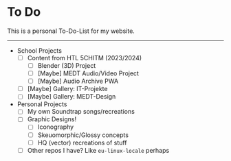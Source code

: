 # To Do

This is a personal To-Do-List for my website.

---

- School Projects
  - [ ] Content from HTL 5CHITM (2023/2024)
    - [ ] Blender (3D) Project
    - [ ] [Maybe] MEDT Audio/Video Project
    - [ ] [Maybe] Audio Archive PWA
  - [ ] [Maybe] Gallery: IT-Projekte
  - [ ] [Maybe] Gallery: MEDT-Design
- Personal Projects
  - [ ] My own Soundtrap songs/recreations
  - [ ] Graphic Designs!
    - [ ] Iconography
    - [ ] Skeuomorphic/Glossy concepts
    - [ ] HQ (vector) recreations of stuff
  - [ ] Other repos I have? Like `eu-linux-locale` perhaps
